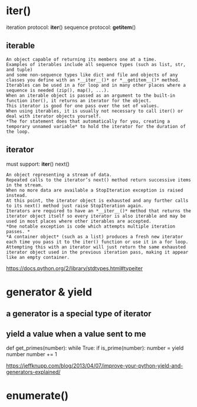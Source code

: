 # iter()
  iteration protocol: __iter__()
  sequence protocol: __getitem__()
  
  ## iterable
  
    An object capable of returning its members one at a time. 
    Examples of iterables include all sequence types (such as list, str, and tuple) 
    and some non-sequence types like dict and file and objects of any classes you define with an *__iter__()* or *__getitem__()* method. 
    Iterables can be used in a for loop and in many other places where a sequence is needed (zip(), map(), ...). 
    When an iterable object is passed as an argument to the built-in function iter(), it returns an iterator for the object. 
    This iterator is good for one pass over the set of values. 
    When using iterables, it is usually not necessary to call iter() or deal with iterator objects yourself. 
    *The for statement does that automatically for you, creating a temporary unnamed variable* to hold the iterator for the duration of the loop. 
    
    
  ## iterator
  must support:
    __iter__()
    next()
    
    An object representing a stream of data. 
    Repeated calls to the iterator’s next() method return successive items in the stream. 
    When no more data are available a StopIteration exception is raised instead. 
    At this point, the iterator object is exhausted and any further calls to its next() method just raise StopIteration again. 
    Iterators are required to have an *__iter__()* method that returns the iterator object itself so every iterator is also iterable and may be used in most places where other iterables are accepted. 
    *One notable exception is code which attempts multiple iteration passes. *
    *A container object* (such as a list) produces a fresh new iterator each time you pass it to the iter() function or use it in a for loop. 
    Attempting this with an iterator will just return the same exhausted iterator object used in the previous iteration pass, making it appear like an empty container.
    

https://docs.python.org/2/library/stdtypes.html#typeiter


# generator & yield

## a generator is a special type of iterator

## yield a value when a value sent to me
def get_primes(number):
    while True:
        if is_prime(number):
            number = yield number
        number += 1
        
https://jeffknupp.com/blog/2013/04/07/improve-your-python-yield-and-generators-explained/

# enumerate()
